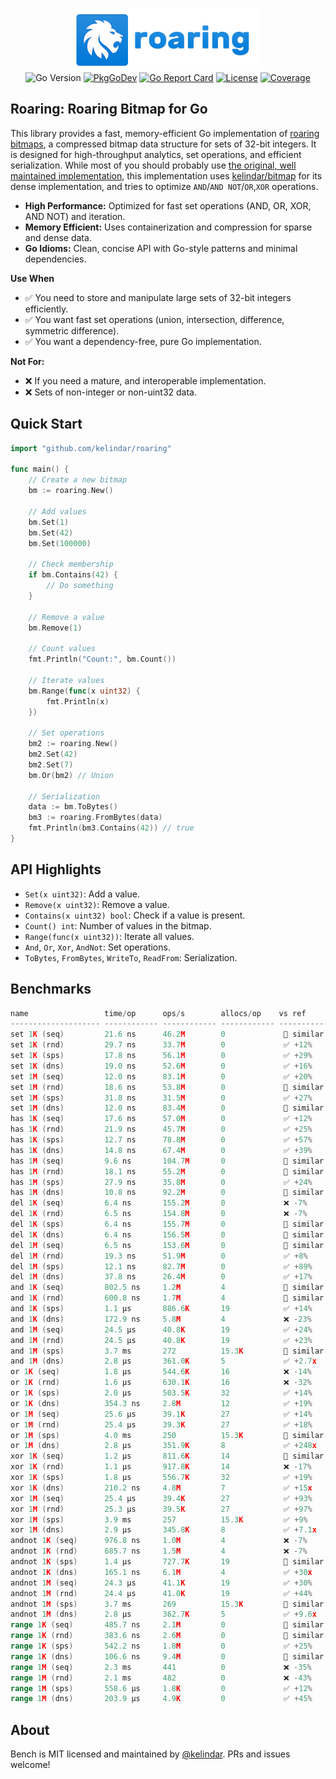 <p align="center">
<img width="300" height="100" src=".github/logo.png" border="0" alt="kelindar/roaring">
<br>
<img src="https://img.shields.io/github/go-mod/go-version/kelindar/roaring" alt="Go Version">
<a href="https://pkg.go.dev/github.com/kelindar/roaring"><img src="https://pkg.go.dev/badge/github.com/kelindar/roaring" alt="PkgGoDev"></a>
<a href="https://goreportcard.com/report/github.com/kelindar/roaring"><img src="https://goreportcard.com/badge/github.com/kelindar/roaring" alt="Go Report Card"></a>
<a href="https://opensource.org/licenses/MIT"><img src="https://img.shields.io/badge/License-MIT-blue.svg" alt="License"></a>
<a href="https://coveralls.io/github/kelindar/roaring"><img src="https://coveralls.io/repos/github/kelindar/roaring/badge.svg" alt="Coverage"></a>
</p>

## Roaring: Roaring Bitmap for Go

This library provides a fast, memory-efficient Go implementation of [roaring bitmaps](https://roaringbitmap.org/), a compressed bitmap data structure for sets of 32-bit integers. It is designed for high-throughput analytics, set operations, and efficient serialization. While most of you should probably use [the original, well maintained implementation](https://github.com/RoaringBitmap/roaring), this implementation uses [kelindar/bitmap](https://github.com/kelindar/bitmap) for its dense implementation, and tries to optimize `AND`/`AND NOT`/`OR`,`XOR` operations. 

- **High Performance:** Optimized for fast set operations (AND, OR, XOR, AND NOT) and iteration.
- **Memory Efficient:** Uses containerization and compression for sparse and dense data.
- **Go Idioms:** Clean, concise API with Go-style patterns and minimal dependencies.

**Use When**

- ✅ You need to store and manipulate large sets of 32-bit integers efficiently.
- ✅ You want fast set operations (union, intersection, difference, symmetric difference).
- ✅ You want a dependency-free, pure Go implementation.

**Not For:**

- ❌ If you need a mature, and interoperable implementation.
- ❌ Sets of non-integer or non-uint32 data.

## Quick Start

```go
import "github.com/kelindar/roaring"

func main() {
    // Create a new bitmap
    bm := roaring.New()

    // Add values
    bm.Set(1)
    bm.Set(42)
    bm.Set(100000)

    // Check membership
    if bm.Contains(42) {
        // Do something
    }

    // Remove a value
    bm.Remove(1)

    // Count values
    fmt.Println("Count:", bm.Count())

    // Iterate values
    bm.Range(func(x uint32) {
        fmt.Println(x)
    })

    // Set operations
    bm2 := roaring.New()
    bm2.Set(42)
    bm2.Set(7)
    bm.Or(bm2) // Union

    // Serialization
    data := bm.ToBytes()
    bm3 := roaring.FromBytes(data)
    fmt.Println(bm3.Contains(42)) // true
}
```

## API Highlights

- `Set(x uint32)`: Add a value.
- `Remove(x uint32)`: Remove a value.
- `Contains(x uint32) bool`: Check if a value is present.
- `Count() int`: Number of values in the bitmap.
- `Range(func(x uint32))`: Iterate all values.
- `And`, `Or`, `Xor`, `AndNot`: Set operations.
- `ToBytes`, `FromBytes`, `WriteTo`, `ReadFrom`: Serialization.


## Benchmarks

```go
name                 time/op      ops/s        allocs/op    vs ref
-------------------- ------------ ------------ ------------ ------------------
set 1K (seq)         21.6 ns      46.2M        0             🟰 similar
set 1K (rnd)         29.7 ns      33.7M        0             ✅ +12%
set 1K (sps)         17.8 ns      56.1M        0             ✅ +29%
set 1K (dns)         19.0 ns      52.6M        0             ✅ +16%
set 1M (seq)         12.0 ns      83.1M        0             ✅ +20%
set 1M (rnd)         18.6 ns      53.8M        0             🟰 similar
set 1M (sps)         31.8 ns      31.5M        0             ✅ +27%
set 1M (dns)         12.0 ns      83.4M        0             🟰 similar
has 1K (seq)         17.6 ns      57.0M        0             ✅ +12%
has 1K (rnd)         21.9 ns      45.7M        0             ✅ +25%
has 1K (sps)         12.7 ns      78.8M        0             ✅ +57%
has 1K (dns)         14.8 ns      67.4M        0             ✅ +39%
has 1M (seq)         9.6 ns       104.7M       0             🟰 similar
has 1M (rnd)         18.1 ns      55.2M        0             🟰 similar
has 1M (sps)         27.9 ns      35.8M        0             ✅ +24%
has 1M (dns)         10.8 ns      92.2M        0             🟰 similar
del 1K (seq)         6.4 ns       155.2M       0             ❌ -7%
del 1K (rnd)         6.5 ns       154.8M       0             ❌ -7%
del 1K (sps)         6.4 ns       155.7M       0             🟰 similar
del 1K (dns)         6.4 ns       156.5M       0             🟰 similar
del 1M (seq)         6.5 ns       153.6M       0             🟰 similar
del 1M (rnd)         19.3 ns      51.9M        0             ✅ +8%
del 1M (sps)         12.1 ns      82.7M        0             ✅ +89%
del 1M (dns)         37.8 ns      26.4M        0             ✅ +17%
and 1K (seq)         802.5 ns     1.2M         4             🟰 similar
and 1K (rnd)         600.8 ns     1.7M         4             🟰 similar
and 1K (sps)         1.1 µs       886.6K       19            ✅ +14%
and 1K (dns)         172.9 ns     5.8M         4             ❌ -23%
and 1M (seq)         24.5 µs      40.8K        19            ✅ +24%
and 1M (rnd)         24.5 µs      40.8K        19            ✅ +23%
and 1M (sps)         3.7 ms       272          15.3K         🟰 similar
and 1M (dns)         2.8 µs       361.0K       5             ✅ +2.7x
or 1K (seq)          1.8 µs       544.6K       16            ❌ -14%
or 1K (rnd)          1.6 µs       630.1K       16            ❌ -32%
or 1K (sps)          2.0 µs       503.5K       32            ✅ +14%
or 1K (dns)          354.3 ns     2.8M         12            ✅ +19%
or 1M (seq)          25.6 µs      39.1K        27            ✅ +14%
or 1M (rnd)          25.4 µs      39.3K        27            ✅ +18%
or 1M (sps)          4.0 ms       250          15.3K         🟰 similar
or 1M (dns)          2.8 µs       351.9K       8             ✅ +248x
xor 1K (seq)         1.2 µs       811.6K       14            🟰 similar
xor 1K (rnd)         1.1 µs       917.8K       14            ❌ -17%
xor 1K (sps)         1.8 µs       556.7K       32            ✅ +19%
xor 1K (dns)         210.2 ns     4.8M         7             ✅ +15x
xor 1M (seq)         25.4 µs      39.4K        27            ✅ +93%
xor 1M (rnd)         25.3 µs      39.5K        27            ✅ +97%
xor 1M (sps)         3.9 ms       257          15.3K         ✅ +9%
xor 1M (dns)         2.9 µs       345.8K       8             ✅ +7.1x
andnot 1K (seq)      976.8 ns     1.0M         4             ❌ -7%
andnot 1K (rnd)      685.7 ns     1.5M         4             ❌ -7%
andnot 1K (sps)      1.4 µs       727.7K       19            🟰 similar
andnot 1K (dns)      165.1 ns     6.1M         4             ✅ +30x
andnot 1M (seq)      24.3 µs      41.1K        19            ✅ +30%
andnot 1M (rnd)      24.4 µs      41.0K        19            ✅ +44%
andnot 1M (sps)      3.7 ms       269          15.3K         🟰 similar
andnot 1M (dns)      2.8 µs       362.7K       5             ✅ +9.6x
range 1K (seq)       485.7 ns     2.1M         0             🟰 similar
range 1K (rnd)       383.6 ns     2.6M         0             🟰 similar
range 1K (sps)       542.2 ns     1.8M         0             ✅ +25%
range 1K (dns)       106.6 ns     9.4M         0             🟰 similar
range 1M (seq)       2.3 ms       441          0             ❌ -35%
range 1M (rnd)       2.1 ms       482          0             ❌ -43%
range 1M (sps)       558.6 µs     1.8K         0             ✅ +12%
range 1M (dns)       203.9 µs     4.9K         0             ✅ +45%
```


## About

Bench is MIT licensed and maintained by [@kelindar](https:/r). PRs and issues welcome! 